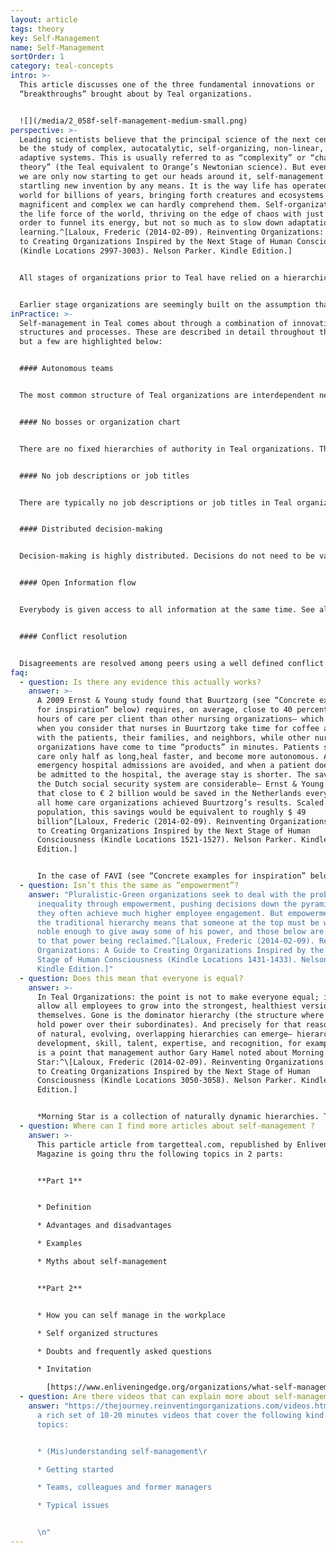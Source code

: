 ```yaml
---
layout: article
tags: theory
key: Self-Management
name: Self-Management
sortOrder: 1
category: teal-concepts
intro: >-
  This article discusses one of the three fundamental innovations or
  “breakthroughs” brought about by Teal organizations.


  ![](/media/2_058f-self-management-medium-small.png)
perspective: >-
  Leading scientists believe that the principal science of the next century will
  be the study of complex, autocatalytic, self-organizing, non-linear, and
  adaptive systems. This is usually referred to as “complexity” or “chaos
  theory” (the Teal equivalent to Orange’s Newtonian science). But even though
  we are only now starting to get our heads around it, self-management is not a
  startling new invention by any means. It is the way life has operated in the
  world for billions of years, bringing forth creatures and ecosystems so
  magnificent and complex we can hardly comprehend them. Self-organization is
  the life force of the world, thriving on the edge of chaos with just enough
  order to funnel its energy, but not so much as to slow down adaptation and
  learning.^[Laloux, Frederic (2014-02-09). Reinventing Organizations: A Guide
  to Creating Organizations Inspired by the Next Stage of Human Consciousness
  (Kindle Locations 2997-3003). Nelson Parker. Kindle Edition.]


  All stages of organizations prior to Teal have relied on a hierarchical power structure, with certain people exerting authority over others. The concentration of power and decision-making at the top, separating colleagues into the powerful and the powerless, brings with it problems that have plagued organizations for as long as we can remember. Power in organizations is seen as a scarce commodity worth fighting for. This situation invariably brings out the shadowy side of human nature: personal ambition, politics, mistrust, fear, and greed. At the bottom of organizations, it often evokes the twin brothers of powerlessness: resignation and resentment. The widespread lack of motivation we witness in many organizations is a devastating side effect of the unequal distribution of power. For a few lucky people, work is a place of joyful self-expression, a place of camaraderie with colleagues in pursuit of a meaningful purpose. For far too many, it is simply drudgery, a few hours of life “rented out” every day in exchange for a paycheck. The story of the global workforce is a sad tale of wasted talent and energy.^[Laloux, Frederic (2014-02-09). Reinventing Organizations: A Guide to Creating Organizations Inspired by the Next Stage of Human Consciousness (Kindle Locations 1416-1423). Nelson Parker. Kindle Edition.] ^[A 2012 survey conducted by Tower Watson, a human resources consulting firm polled 32,000 workers in the corporate sector in 29 countries to measure employee engagement (as well as the key factors contributing to engagement, such as confidence in senior management and the perceived interest by senior management in employee well-being). The overarching conclusion: just around a third of people are engaged in their work (35 percent). Many more people are “detached” or actively “disengaged” (43 percent). The remaining 22 percent feel “unsupported.”] ^[For a deep discussion of what motivates the modern worker, see Drive: The Surprising Truth About What Motivates Us by Daniel Pink, Riverhead Hardcover, 2009.]


  Earlier stage organizations are seemingly built on the assumption that people cannot be trusted to act in the organization’s best interest without supervision. Teal Organizations are built on a foundation of mutual trust. Workers and employees are seen as reasonable people that want to do good work and can be trusted to do the right thing. With that premise, very few rules and control mechanisms are needed. And employees are energized to make extraordinary things happen.
inPractice: >-
  Self-management in Teal comes about through a combination of innovative
  structures and processes. These are described in detail throughout the wiki,
  but a few are highlighted below:


  #### Autonomous teams


  The most common structure of Teal organizations are interdependent networks of small, autonomous teams. The nature of these networks will take a variety of forms, depending on the characteristics of their industry and environment, but all consist primarily of teams, usually 10-20 people, that self-organize and are not under the authority of anyone outside the team.


  #### No bosses or organization chart


  There are no fixed hierarchies of authority in Teal organizations. There are no bosses within or outside of the teams. The primacy of the boss-subordinate relationship is replaced with peer-based mutual commitments. Decision rights and power flow to any individual who has the expertise, interest, or willingness to step in and contribute to a situation. Fluid, natural hierarchies replace the fixed power hierarchies of the traditional pyramid - leaving the organization without an organizational chart. See also [Organizational Structure](../organizational-structure/).


  #### No job descriptions or job titles


  There are typically no job descriptions or job titles in Teal organizations. Rather each individual has a number of roles that he/she has agreed to and committed to fulfill. When someone senses an issue or an opportunity that calls for a new role, someone simply steps forward and offers to take on that role. See also [Job Titles and Job Descriptions](../job-titles-and-job-descriptions/) and [Role Definition and Allocation](../role-definition-and-allocation/).


  #### Distributed decision-making


  Decision-making is highly distributed. Decisions do not need to be validated by the hierarchy nor by consensus of the community. Any person can make any decision after seeking advice from 1) everyone who will be meaningfully affected, and 2) people with expertise in the matter. See also [Decision Making](../decision-making/).


  #### Open Information flow


  Everybody is given access to all information at the same time. See also [Information Flow](../information-flow/).


  #### Conflict resolution


  Disagreements are resolved among peers using a well defined conflict resolution process. Peers hold each other accountable for their mutual commitments. See also [Conflict Resolution](../conflict-resolution/).
faq:
  - question: Is there any evidence this actually works?
    answer: >-
      A 2009 Ernst & Young study found that Buurtzorg (see “Concrete examples
      for inspiration” below) requires, on average, close to 40 percent fewer
      hours of care per client than other nursing organizations— which is ironic
      when you consider that nurses in Buurtzorg take time for coffee and talk
      with the patients, their families, and neighbors, while other nursing
      organizations have come to time “products” in minutes. Patients stay in
      care only half as long,heal faster, and become more autonomous. A third of
      emergency hospital admissions are avoided, and when a patient does need to
      be admitted to the hospital, the average stay is shorter. The savings for
      the Dutch social security system are considerable— Ernst & Young estimates
      that close to € 2 billion would be saved in the Netherlands every year if
      all home care organizations achieved Buurtzorg’s results. Scaled to the US
      population, this savings would be equivalent to roughly $ 49
      billion^[Laloux, Frederic (2014-02-09). Reinventing Organizations: A Guide
      to Creating Organizations Inspired by the Next Stage of Human
      Consciousness (Kindle Locations 1521-1527). Nelson Parker. Kindle
      Edition.]


      In the case of FAVI (see “Concrete examples for inspiration” below), a foundry based in France, all its competitors have moved to China to enjoy cheaper labor costs. And yet FAVI is not only the one producer left standing in Europe; it also commands a 50 percent market share for its gearbox forks. Its product quality is legendary, and its on-time delivery close to mythical: workers are proud of their record of not a single order delivered late in over 25 years. FAVI delivers high profit margins, year in and year out, despite Chinese competition, salaries well above average, and highly cyclical demand patterns.^[Laloux, Frederic (2014-02-09). Reinventing Organizations: A Guide to Creating Organizations Inspired by the Next Stage of Human Consciousness (Kindle Locations 1690-1694). Nelson Parker. Kindle Edition.]
  - question: Isn’t this the same as “empowerment”?
    answer: "Pluralistic-Green organizations seek to deal with the problem of power
      inequality through empowerment, pushing decisions down the pyramid, and
      they often achieve much higher employee engagement. But empowerment within
      the traditional hierarchy means that someone at the top must be wise or
      noble enough to give away some of his power, and those below are subject
      to that power being reclaimed.^[Laloux, Frederic (2014-02-09). Reinventing
      Organizations: A Guide to Creating Organizations Inspired by the Next
      Stage of Human Consciousness (Kindle Locations 1431-1433). Nelson Parker.
      Kindle Edition.]"
  - question: Does this mean that everyone is equal?
    answer: >-
      In Teal Organizations: the point is not to make everyone equal; it is to
      allow all employees to grow into the strongest, healthiest version of
      themselves. Gone is the dominator hierarchy (the structure where bosses
      hold power over their subordinates). And precisely for that reason, lots
      of natural, evolving, overlapping hierarchies can emerge— hierarchies of
      development, skill, talent, expertise, and recognition, for example. This
      is a point that management author Gary Hamel noted about Morning
      Star:^\[Laloux, Frederic (2014-02-09). Reinventing Organizations: A Guide
      to Creating Organizations Inspired by the Next Stage of Human
      Consciousness (Kindle Locations 3050-3058). Nelson Parker. Kindle
      Edition.]


      *Morning Star is a collection of naturally dynamic hierarchies. There isn’t one formal hierarchy; there are many informal ones. On any issue some colleagues will have a bigger say than others will, depending on their expertise and willingness to help. These are hierarchies of influence, not position, and they’re built from the bottom up. At Morning Star one accumulates authority by demonstrating expertise, helping peers, and adding value. Stop doing those things, and your influence wanes— as will your pay.*^\[Gary Hamel, “First, Let’s Fire All the Managers,” Harvard Business Review, December 2011, http:// hbr.org/ 2011/ 12/ first-lets-fire-all-the-managers, accessed April 11, 2012.]
  - question: Where can I find more articles about self-management ?
    answer: >-
      This particle article from targetteal.com, republished by Enlivening Edge
      Magazine is going thru the following topics in 2 parts:


      **Part 1**


      * Definition

      * Advantages and disadvantages

      * Examples

      * Myths about self-management


      **Part 2**


      * How you can self manage in the workplace

      * Self organized structures

      * Doubts and frequently asked questions

      * Invitation

        [https://www.enliveningedge.org/organizations/what-self-management-definition-advantages-examples-part-1/](<* https://www.enliveningedge.org/organizations/what-self-management-definition-advantages-examples-part-1/>)
  - question: Are there videos that can explain more about self-management?
    answer: "https://thejourney.reinventingorganizations.com/videos.html#4 contains
      a rich set of 10-20 minutes videos that cover the following kind of
      topics:


      * (Mis)understanding self-management\r

      * Getting started

      * Teams, colleagues and former managers

      * Typical issues


      \n"
---
```

